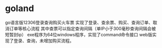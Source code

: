 # goland
go语言版12306登录查询购买火车票
实现了登录、查余票、购买、查询订单、取消订单等核心流程
其中查票可以指定查询间隔（单IP小于300毫秒查询间隔会被短暂封ip）
exe程序为64位windows程序，实现了command命令接口
web版实现了登录、查询，未增加购买流程。
